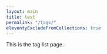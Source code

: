 ```yaml
---
layout: main
title: test
permalink: "/tags/"
eleventyExcludeFromCollections: true
---
```

This is the tag list page.
